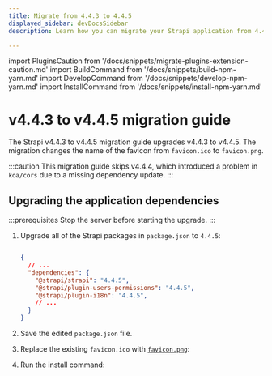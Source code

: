```yaml
---
title: Migrate from 4.4.3 to 4.4.5
displayed_sidebar: devDocsSidebar
description: Learn how you can migrate your Strapi application from 4.4.3 to 4.4.5.

---
```

import PluginsCaution from '/docs/snippets/migrate-plugins-extension-caution.md'
import BuildCommand from '/docs/snippets/build-npm-yarn.md'
import DevelopCommand from '/docs/snippets/develop-npm-yarn.md'
import InstallCommand from '/docs/snippets/install-npm-yarn.md'

# v4.4.3 to v4.4.5 migration guide

The Strapi v4.4.3 to v4.4.5 migration guide upgrades v4.4.3 to v4.4.5. The migration changes the name of the favicon from `favicon.ico` to `favicon.png`.

:::caution
This migration guide skips v4.4.4, which introduced a problem in `koa/cors` due to a missing dependency update.
:::

<PluginsCaution components={props.components} />

## Upgrading the application dependencies

:::prerequisites
Stop the server before starting the upgrade.
:::

1. Upgrade all of the Strapi packages in `package.json` to `4.4.5`:

    ```json title="path: ./package.json"

    {
      // ...
      "dependencies": {
        "@strapi/strapi": "4.4.5",
        "@strapi/plugin-users-permissions": "4.4.5",
        "@strapi/plugin-i18n": "4.4.5",
        // ...
      }
    }
    ```

2. Save the edited `package.json` file.

3. Replace the existing `favicon.ico` with [`favicon.png`](https://user-images.githubusercontent.com/8593673/198366643-7261700d-c8c4-4ebb-83c8-792a330ab4a5.png):

4. Run the install command:
<InstallCommand components={props.components} />

<BuildCommand components={props.components} />
<DevelopCommand components={props.components} />
